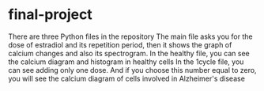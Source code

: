# final-project
There are three Python files in the repository
The main file asks you for the dose of estradiol and its repetition period, then it shows the graph of calcium changes and also its spectrogram.
In the healthy file, you can see the calcium diagram and histogram in healthy cells
In the 1cycle file, you can see adding only one dose. And if you choose this number equal to zero, you will see the calcium diagram of cells involved in Alzheimer's disease

